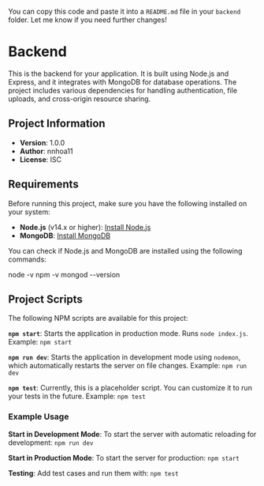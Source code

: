 
You can copy this code and paste it into a `README.md` file in your `backend` folder. Let me know if you need further changes!
# Backend

This is the backend for your application. It is built using Node.js and Express, and it integrates with MongoDB for database operations. The project includes various dependencies for handling authentication, file uploads, and cross-origin resource sharing.

## Project Information

- **Version**: 1.0.0
- **Author**: nnhoa11
- **License**: ISC

## Requirements

Before running this project, make sure you have the following installed on your system:

- **Node.js** (v14.x or higher): [Install Node.js](https://nodejs.org/)
- **MongoDB**: [Install MongoDB](https://www.mongodb.com/try/download/community)

You can check if Node.js and MongoDB are installed using the following commands:


node -v
npm -v
mongod --version

## Project Scripts

The following NPM scripts are available for this project:

**`npm start`**: Starts the application in production mode. Runs `node index.js`. 
  Example: `npm start`

**`npm run dev`**: Starts the application in development mode using `nodemon`, which automatically restarts the server on file changes.
  Example: `npm run dev`

**`npm test`**: Currently, this is a placeholder script. You can customize it to run your tests in the future.
  Example: `npm test`

### Example Usage

**Start in Development Mode**: To start the server with automatic reloading for development: `npm run dev`
  
**Start in Production Mode**: To start the server for production: `npm start`

**Testing**: Add test cases and run them with: `npm test`
